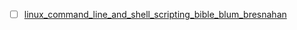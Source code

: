 - [ ]  [linux_command_line_and_shell_scripting_bible_blum_bresnahan](./linux_command_line_and_shell_scripting_bible_blum_bresnahan/README.md)  
